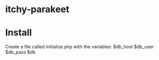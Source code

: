 # itchy-parakeet

# Install
Create a file called initialize.php with the variables:
$db_host
$db_user
$db_pass
$db
